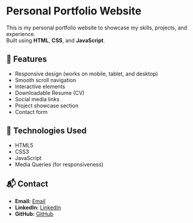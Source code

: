 # Personal Portfolio Website

This is my personal portfolio website to showcase my skills, projects, and experience.  
Built using **HTML**, **CSS**, and **JavaScript**.

## 📌 Features

- Responsive design (works on mobile, tablet, and desktop)
- Smooth scroll navigation
- Interactive elements
- Downloadable Resume (CV)
- Social media links
- Project showcase section
- Contact form

## 🚀 Technologies Used

- HTML5
- CSS3
- JavaScript
- Media Queries (for responsiveness)

## 📬 Contact

- **Email:** [Email](oombankar990@gmail.com)
- **LinkedIn:** [LinkedIn](https://www.linkedin.com/in/omabankar/)
- **GitHub:** [GitHub](https://github.com/Ombankarofficial)
